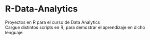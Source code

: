 # R-Data-Analytics
Proyectos en R para el curso de Data Analytics  
  Cargue distintos scripts en R, para demostrar el aprendizaje en dicho lenguaje.
